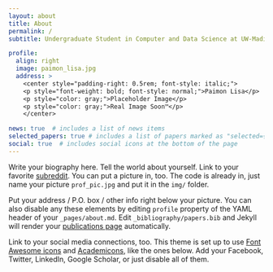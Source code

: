 ```yaml
---
layout: about
title: About
permalink: /
subtitle: Undergraduate Student in Computer and Data Science at UW-Madison

profile:
  align: right
  image: paimon_lisa.jpg
  address: >
    <center style="padding-right: 0.5rem; font-style: italic;">
    <p style="font-weight: bold; font-style: normal;">Paimon Lisa</p>
    <p style="color: gray;">Placeholder Image</p>
    <p style="color: gray;">Real Image Soon™</p>
    </center>

news: true  # includes a list of news items
selected_papers: true # includes a list of papers marked as "selected={true}"
social: true  # includes social icons at the bottom of the page
---
```


Write your biography here. Tell the world about yourself. Link to your favorite [subreddit](http://reddit.com). You can put a picture in, too. The code is already in, just name your picture `prof_pic.jpg` and put it in the `img/` folder.

Put your address / P.O. box / other info right below your picture. You can also disable any these elements by editing `profile` property of the YAML header of your `_pages/about.md`. Edit `_bibliography/papers.bib` and Jekyll will render your [publications page](/al-folio/publications/) automatically.

Link to your social media connections, too. This theme is set up to use [Font Awesome icons](http://fortawesome.github.io/Font-Awesome/) and [Academicons](https://jpswalsh.github.io/academicons/), like the ones below. Add your Facebook, Twitter, LinkedIn, Google Scholar, or just disable all of them.